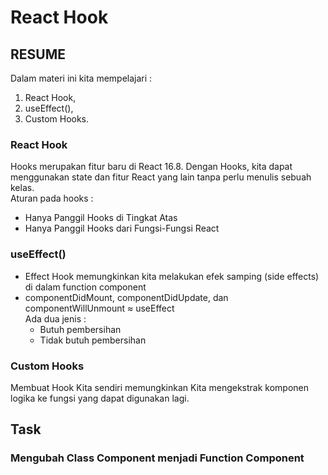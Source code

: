 # React Hook
## RESUME
Dalam materi ini kita mempelajari :
 1. React Hook,
 2. useEffect(),
 3. Custom Hooks.

 ### React Hook
Hooks merupakan fitur baru di React 16.8. Dengan Hooks, kita dapat menggunakan state dan fitur React yang lain tanpa perlu menulis sebuah kelas.<br>
Aturan pada hooks : <br>
* Hanya Panggil Hooks di Tingkat Atas<br>
* Hanya Panggil Hooks dari Fungsi-Fungsi React<br>


### useEffect()
* Effect Hook memungkinkan kita melakukan efek samping (side effects) di dalam function component<br>
* componentDidMount, componentDidUpdate, dan componentWillUnmount ≈ useEffect<br>
Ada dua jenis : <br>
  * Butuh pembersihan <br> 
  * Tidak butuh pembersihan<br>

### Custom Hooks
 Membuat Hook Kita sendiri memungkinkan Kita mengekstrak komponen logika ke fungsi yang dapat digunakan lagi.

## Task
### Mengubah Class Component menjadi Function Component